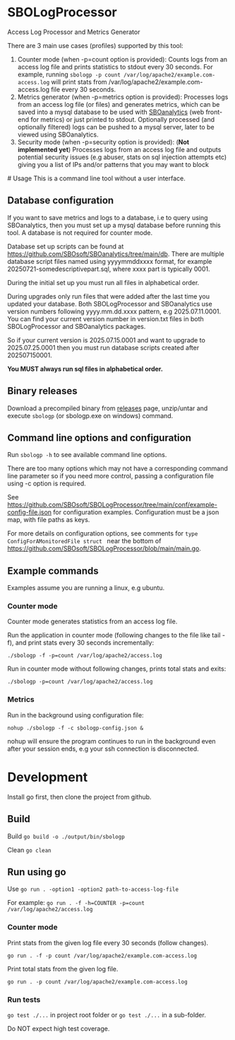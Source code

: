 # SBOLogProcessor
Access Log Processor and Metrics Generator

There are 3 main use cases (profiles) supported by this tool:

 1. Counter mode (when -p=count option is provided): Counts logs from an access log file and prints statistics to stdout every 30 seconds.  For example, running `sbologp -p count /var/log/apache2/example.com-access.log` will print stats from /var/log/apache2/example.com-access.log file every 30 seconds.
 2. Metrics generator (when -p=metrics option is provided): Processes logs from an access log file (or files) and generates metrics, which can be saved into a mysql database to be used with [SBOanalytics](https://github.com/SBOsoft/SBOanalytics) (web front-end for metrics) or just printed to stdout. Optionally processed (and optionally filtered) logs can be pushed to a mysql server, later to be viewed using SBOanalytics.
 3. Security mode (when -p=security option is provided): (**Not implemented yet**) Processes logs from an access log file and outputs potential security issues (e.g abuser, stats on sql injection attempts etc) giving you a list of IPs and/or patterns that you may want to block

# Usage
This is a command line tool without a user interface.

## Database configuration
If you want to save metrics and logs to a database, i.e to query using SBOanalytics, then you must set up a mysql database
before running this tool.
A database is not required for counter mode.

Database set up scripts can be found at https://github.com/SBOsoft/SBOanalytics/tree/main/db. There are multiple database script files named 
using yyyymmddxxxx format, for example 20250721-somedescriptivepart.sql, where xxxx part is typically 0001. 

During the initial set up you must run all files in alphabetical order. 

During upgrades only run files that were added after the last time you updated your database. Both SBOLogProcessor and SBOanalytics 
use version numbers following yyyy.mm.dd.xxxx pattern, e.g 2025.07.11.0001. You can find your current version number in version.txt files in
both SBOLogProcessor and SBOanalytics packages.

So if your current version is 2025.07.15.0001 and want to upgrade to 2025.07.25.0001 then you must run database scripts created 
after 202507150001. 

**You MUST always run sql files in alphabetical order.**

## Binary releases
Download a precompiled binary from [releases](https://github.com/SBOsoft/SBOLogProcessor/releases) page, unzip/untar and execute `sbologp` (or sbologp.exe on windows) command.

## Command line options and configuration

Run `sbologp -h` to see available command line options.

There are too many options which may not have a corresponding command line parameter so if you need more control, passing a configuration file using -c option is required.

See https://github.com/SBOsoft/SBOLogProcessor/tree/main/conf/example-config-file.json for configuration examples.
Configuration must be a json map, with file paths as keys. 

For more details on configuration options, see comments for `type ConfigForAMonitoredFile struct ` near the bottom of 
https://github.com/SBOsoft/SBOLogProcessor/blob/main/main.go.

## Example commands
Examples assume you are running a linux, e.g ubuntu.

### Counter mode
Counter mode generates statistics from an access log file. 

Run the application in counter mode (following changes to the file like tail -f), and print stats every 30 seconds incrementally:

```./sbologp -f -p=count /var/log/apache2/access.log```

Run in counter mode without following changes, prints total stats and exits:

```./sbologp -p=count /var/log/apache2/access.log```


### Metrics 

Run in the background using configuration file:

```nohup ./sbologp -f -c sbologp-config.json &```

nohup will ensure the program continues to run in the background even after your session ends, e.g your ssh connection is disconnected.


# Development

Install go first, then clone the project from github.

## Build

Build
```go build -o ./output/bin/sbologp```

Clean
```go clean```

## Run using go
Use `go run . -option1 -option2 path-to-access-log-file`  

For example: 
```go run . -f -h=COUNTER -p=count /var/log/apache2/access.log```


### Counter mode

Print stats from the given log file every 30 seconds (follow changes).

```go run . -f -p count /var/log/apache2/example.com-access.log```

Print total stats from the given log file.

```go run . -p count /var/log/apache2/example.com-access.log```

### Run tests

`go test ./...` in project root folder or `go test ./...` in a sub-folder.

Do NOT expect high test coverage.